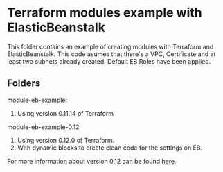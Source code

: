# Terraform modules example with ElasticBeanstalk

This folder contains an example of creating modules with Terraform and ElasticBeanstalk. This code asumes that there's a VPC, Certificate and at least two subnets already created.
Default EB Roles have been applied.

## Folders

module-eb-example:
1. Using version 0.11.14 of Terraform

module-eb-example-0.12
1. Using version 0.12.0 of Terraform.
2. With dynamic blocks to create clean code for the settings on EB.

For more information about version 0.12 can be found [here](https://github.com/hashicorp/terraform/blob/v0.12.0/CHANGELOG.md).
